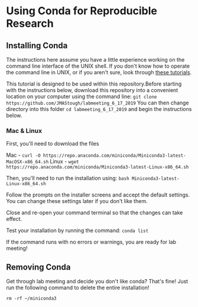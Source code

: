 # Using Conda for Reproducible Research

## Installing Conda

The instructions here assume you have a little experience working on the command line interface of the UNIX shell. 
If you don't know how to operate the command line in UNIX, or if you aren't sure, look through [these tutorials](http://swcarpentry.github.io/shell-novice/).
   
This tutorial is designed to be used within this repository.Before starting with the instructions below, 
download this repository into a convenient location on your computer using the command line: 
```git clone https://github.com/JMAStough/labmeeting_6_17_2019```
You can then change directory into this folder 
```cd labmeeting_6_17_2019```
and begin the instructions below.

### Mac & Linux

First, you'll need to download the files

Mac - ```curl -O https://repo.anaconda.com/miniconda/Miniconda3-latest-MacOSX-x86_64.sh```
Linux - ```wget https://repo.anaconda.com/miniconda/Miniconda3-latest-Linux-x86_64.sh```

Then, you'll need to run the installation using:
```bash Miniconda3-latest-Linux-x86_64.sh```

Follow the prompts on the installer screens and accept the default settings. You can change these settings later 
if you don't like them.

Close and re-open your command terminal so that the changes can take effect.

Test your installation by running the command:
```conda list```

If the command runs with no errors or warnings, you are ready for lab meeting!

## Removing Conda

Get through lab meeting and decide you don't like conda? That's fine! Just run the following command
to delete the entire installation!

```rm -rf ~/miniconda3```
